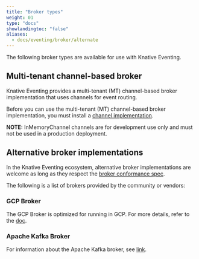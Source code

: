 ```yaml
---
title: "Broker types"
weight: 01
type: "docs"
showlandingtoc: "false"
aliases:
  - docs/eventing/broker/alternate
---
```


The following broker types are available for use with Knative Eventing.

## Multi-tenant channel-based broker

Knative Eventing provides a multi-tenant (MT) channel-based broker implementation that uses channels for event routing.

Before you can use the multi-tenant (MT) channel-based broker implementation, you must install a [channel implementation](../channels/channel-types-defaults).
<!--TODO: explain how channels are used for routing-->

**NOTE:** InMemoryChannel channels are for development use only and must not be used in a production deployment.

## Alternative broker implementations

In the Knative Eventing ecosystem, alternative broker implementations are welcome as long as they respect the [broker conformance spec](https://github.com/knative/eventing/blob/main/docs/spec/broker.md).

The following is a list of brokers provided by the community or vendors:

### GCP Broker

The GCP Broker is optimized for running in GCP. For more details, refer to the [doc](https://github.com/google/knative-gcp/blob/master/docs/install/install-gcp-broker.md).

### Apache Kafka Broker

For information about the Apache Kafka broker, see [link](./kafka-broker).
